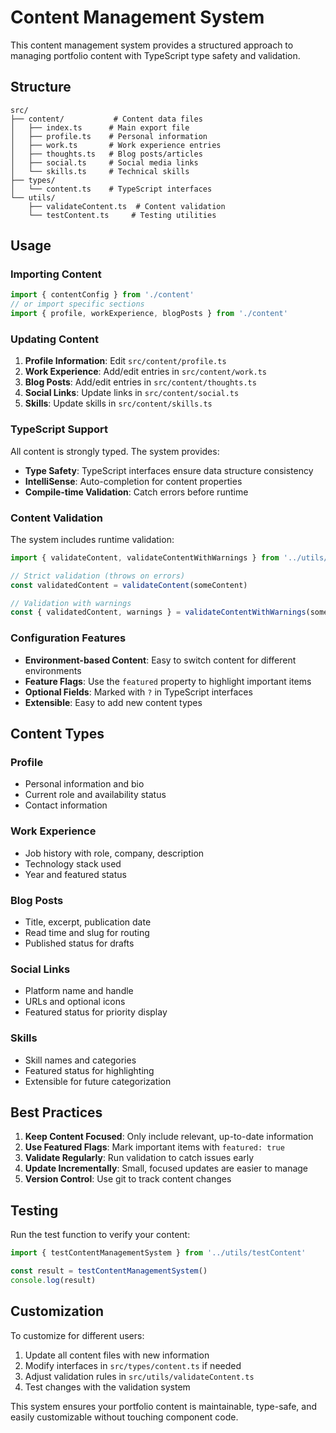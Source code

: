 # Content Management System

This content management system provides a structured approach to managing portfolio content with TypeScript type safety and validation.

## Structure

```
src/
├── content/           # Content data files
│   ├── index.ts      # Main export file
│   ├── profile.ts    # Personal information
│   ├── work.ts       # Work experience entries
│   ├── thoughts.ts   # Blog posts/articles
│   ├── social.ts     # Social media links
│   └── skills.ts     # Technical skills
├── types/
│   └── content.ts    # TypeScript interfaces
└── utils/
    ├── validateContent.ts  # Content validation
    └── testContent.ts     # Testing utilities
```

## Usage

### Importing Content

```typescript
import { contentConfig } from './content'
// or import specific sections
import { profile, workExperience, blogPosts } from './content'
```

### Updating Content

1. **Profile Information**: Edit `src/content/profile.ts`
2. **Work Experience**: Add/edit entries in `src/content/work.ts`
3. **Blog Posts**: Add/edit entries in `src/content/thoughts.ts`
4. **Social Links**: Update links in `src/content/social.ts`
5. **Skills**: Update skills in `src/content/skills.ts`

### TypeScript Support

All content is strongly typed. The system provides:

- **Type Safety**: TypeScript interfaces ensure data structure consistency
- **IntelliSense**: Auto-completion for content properties
- **Compile-time Validation**: Catch errors before runtime

### Content Validation

The system includes runtime validation:

```typescript
import { validateContent, validateContentWithWarnings } from '../utils/validateContent'

// Strict validation (throws on errors)
const validatedContent = validateContent(someContent)

// Validation with warnings
const { validatedContent, warnings } = validateContentWithWarnings(someContent)
```

### Configuration Features

- **Environment-based Content**: Easy to switch content for different environments
- **Feature Flags**: Use the `featured` property to highlight important items
- **Optional Fields**: Marked with `?` in TypeScript interfaces
- **Extensible**: Easy to add new content types

## Content Types

### Profile
- Personal information and bio
- Current role and availability status
- Contact information

### Work Experience
- Job history with role, company, description
- Technology stack used
- Year and featured status

### Blog Posts
- Title, excerpt, publication date
- Read time and slug for routing
- Published status for drafts

### Social Links
- Platform name and handle
- URLs and optional icons
- Featured status for priority display

### Skills
- Skill names and categories
- Featured status for highlighting
- Extensible for future categorization

## Best Practices

1. **Keep Content Focused**: Only include relevant, up-to-date information
2. **Use Featured Flags**: Mark important items with `featured: true`
3. **Validate Regularly**: Run validation to catch issues early
4. **Update Incrementally**: Small, focused updates are easier to manage
5. **Version Control**: Use git to track content changes

## Testing

Run the test function to verify your content:

```typescript
import { testContentManagementSystem } from '../utils/testContent'

const result = testContentManagementSystem()
console.log(result)
```

## Customization

To customize for different users:

1. Update all content files with new information
2. Modify interfaces in `src/types/content.ts` if needed
3. Adjust validation rules in `src/utils/validateContent.ts`
4. Test changes with the validation system

This system ensures your portfolio content is maintainable, type-safe, and easily customizable without touching component code.